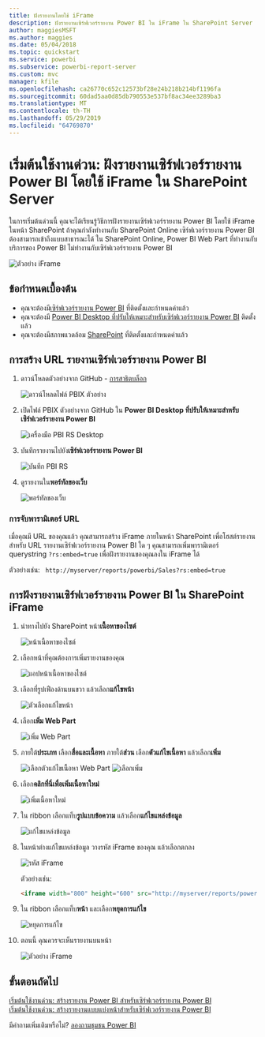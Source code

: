 ```yaml
---
title: ฝังรายงานโดยใช้ iFrame
description: ฝังรายงานเซิร์ฟเวอร์รายงาน Power BI ใน iFrame ใน SharePoint Server
author: maggiesMSFT
ms.author: maggies
ms.date: 05/04/2018
ms.topic: quickstart
ms.service: powerbi
ms.subservice: powerbi-report-server
ms.custom: mvc
manager: kfile
ms.openlocfilehash: ca26770c652c12573bf28e24b218b214bf1196fa
ms.sourcegitcommit: 60dad5aa0d85db790553e537bf8ac34ee3289ba3
ms.translationtype: MT
ms.contentlocale: th-TH
ms.lasthandoff: 05/29/2019
ms.locfileid: "64769870"
---
```

# <a name="quickstart-embed-a-power-bi-report-server-report-using-an-iframe-in-sharepoint-server"></a>เริ่มต้นใช้งานด่วน: ฝังรายงานเซิร์ฟเวอร์รายงาน Power BI โดยใช้ iFrame ใน SharePoint Server

ในการเริ่มต้นด่วนนี้ คุณจะได้เรียนรู้วิธีการฝังรายงานเซิร์ฟเวอร์รายงาน Power BI โดยใช้ iFrame ในหน้า SharePoint ถ้าคุณกำลังทำงานกับ SharePoint Online เซิร์ฟเวอร์รายงาน Power BI ต้องสามารถเข้าถึงแบบสาธารณะได้ ใน SharePoint Online, Power BI Web Part ที่ทำงานกับบริการของ Power BI ไม่ทำงานกับเซิร์ฟเวอร์รายงาน Power BI 

![ตัวอย่าง iFrame](media/quickstart-embed/quickstart_embed_01.png)
## <a name="prerequisites"></a>ข้อกำหนดเบื้องต้น
* คุณจะต้องมี[เซิร์ฟเวอร์รายงาน Power BI](https://powerbi.microsoft.com/report-server/) ที่ติดตั้งและกำหนดค่าแล้ว
* คุณจะต้องมี [Power BI Desktop ที่ปรับให้เหมาะสำหรับเซิร์ฟเวอร์รายงาน Power BI](install-powerbi-desktop.md) ติดตั้งแล้ว
* คุณจะต้องมีสภาพแวดล้อม [SharePoint](https://docs.microsoft.com/sharepoint/install/install) ที่ติดตั้งและกำหนดค่าแล้ว

## <a name="creating-the-power-bi-report-server-report-url"></a>การสร้าง URL รายงานเซิร์ฟเวอร์รายงาน Power BI

1. ดาวน์โหลดตัวอย่างจาก GitHub - [การสาธิตบล็อก](https://github.com/Microsoft/powerbi-desktop-samples)

    ![ดาวน์โหลดไฟล์ PBIX ตัวอย่าง](media/quickstart-embed/quickstart_embed_14.png)

2. เปิดไฟล์ PBIX ตัวอย่างจาก GitHub ใน **Power BI Desktop ที่ปรับให้เหมาะสำหรับเซิร์ฟเวอร์รายงาน Power BI**

    ![เครื่องมือ PBI RS Desktop](media/quickstart-embed/quickstart_embed_02.png)

3. บันทึกรายงานไปยัง**เซิร์ฟเวอร์รายงาน Power BI** 

    ![บันทึก PBI RS](media/quickstart-embed/quickstart_embed_03.png)

4. ดูรายงานใน**พอร์ทัลของเว็บ**

    ![พอร์ทัลของเว็บ](media/quickstart-embed/quickstart_embed_04.png)

### <a name="capturing-the-url-parameter"></a>การจับพารามิเตอร์ URL

เมื่อคุณมี URL ของคุณแล้ว คุณสามารถสร้าง iFrame ภายในหน้า SharePoint เพื่อโฮสต์รายงาน สำหรับ URL รายงานเซิร์ฟเวอร์รายงาน Power BI ใด ๆ คุณสามารถเพิ่มพารามิเตอร์ querystring `?rs:embed=true` เพื่อฝังรายงานของคุณลงใน iFrame ได้ 

   ตัวอย่างเช่น:
    ``` 
    http://myserver/reports/powerbi/Sales?rs:embed=true
    ```
## <a name="embedding-a-power-bi-report-server-report-in-a-sharepoint-iframe"></a>การฝังรายงานเซิร์ฟเวอร์รายงาน Power BI ใน SharePoint iFrame

1. นำทางไปยัง SharePoint หน้า**เนื้อหาของไซต์**

    ![หน้าเนื้อหาของไซต์](media/quickstart-embed/quickstart_embed_05.png)

2. เลือกหน้าที่คุณต้องการเพิ่มรายงานของคุณ

    ![แอปหน้าเนื้อหาของไซต์](media/quickstart-embed/quickstart_embed_06.png)

3. เลือกที่รูปเฟืองด้านบนขวา แล้วเลือก**แก้ไขหน้า**

    ![ตัวเลือกแก้ไขหน้า](media/quickstart-embed/quickstart_embed_07.png)

4. เลือก**เพิ่ม Web Part**

    ![เพิ่ม Web Part](media/quickstart-embed/quickstart_embed_08.png)

5. ภายใต้**ประเภท** เลือก**สื่อและเนื้อหา** ภายใต้**ส่วน** เลือก**ตัวแก้ไขเนื้อหา** แล้วเลือก**เพิ่ม**

    ![เลือกตัวแก้ไขเนื้อหา Web Part](media/quickstart-embed/quickstart_embed_09.png) ![เลือกเพิ่ม](media/quickstart-embed/quickstart_embed_091.png)

6. เลือก**คลิกที่นี่เพื่อเพิ่มเนื้อหาใหม่**

    ![เพิ่มเนื้อหาใหม่](media/quickstart-embed/quickstart_embed_10.png)

7. ใน ribbon เลือกแท็บ**รูปแบบข้อความ** แล้วเลือก**แก้ไขแหล่งข้อมูล**

     ![แก้ไขแหล่งข้อมูล](media/quickstart-embed/quickstart_embed_11.png)

8. ในหน้าต่างแก้ไขแหล่งข้อมูล วางรหัส iFrame ของคุณ แล้วเลือกตกลง

    ![รหัส iFrame](media/quickstart-embed/quickstart_embed_12.png)

     ตัวอย่างเช่น:
     ```html
     <iframe width="800" height="600" src="http://myserver/reports/powerbi/Sales?rs:embed=true" frameborder="0" allowFullScreen="true"></iframe>
     ```

9. ใน ribbon เลือกแท็บ**หน้า** และเลือก**หยุดการแก้ไข**

    ![หยุดการแก้ไข](media/quickstart-embed/quickstart_embed_13.png)

10. ตอนนี้ คุณควรจะเห็นรายงานบนหน้า

    ![ตัวอย่าง iFrame](media/quickstart-embed/quickstart_embed_01.png)

## <a name="next-steps"></a>ขั้นตอนถัดไป

[เริ่มต้นใช้งานด่วน: สร้างรายงาน Power BI สำหรับเซิร์ฟเวอร์รายงาน Power BI](quickstart-create-powerbi-report.md)  
[เริ่มต้นใช้งานด่วน: สร้างรายงานแบบแบ่งหน้าสำหรับเซิร์ฟเวอร์รายงาน Power BI](quickstart-create-paginated-report.md)  

มีคำถามเพิ่มเติมหรือไม่? [ลองถามชุมชน Power BI](https://community.powerbi.com/) 